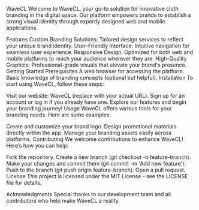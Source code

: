 WaveCL
Welcome to WaveCL, your go-to solution for innovative cloth branding in the digital space. Our platform empowers brands to establish a strong visual identity through expertly designed web and mobile applications.

Features
Custom Branding Solutions: Tailored design services to reflect your unique brand identity.
User-Friendly Interface: Intuitive navigation for seamless user experience.
Responsive Design: Optimized for both web and mobile platforms to reach your audience wherever they are.
High-Quality Graphics: Professional-grade visuals that elevate your brand's presence.
Getting Started
Prerequisites
A web browser for accessing the platform.
Basic knowledge of branding concepts (optional but helpful).
Installation
To start using WaveCL, follow these steps:

Visit our website: WaveCL (replace with your actual URL).
Sign up for an account or log in if you already have one.
Explore our features and begin your branding journey!
Usage
WaveCL offers various tools for your branding needs. Here are some examples:

Create and customize your brand logo.
Design promotional materials directly within the app.
Manage your branding assets easily across platforms.
Contributing
We welcome contributions to enhance WaveCL! Here’s how you can help:

Fork the repository.
Create a new branch (git checkout -b feature-branch).
Make your changes and commit them (git commit -m 'Add new feature').
Push to the branch (git push origin feature-branch).
Open a pull request.
License
This project is licensed under the MIT License - see the LICENSE file for details.

Acknowledgments
Special thanks to our development team and all contributors who help make WaveCL a reality.
